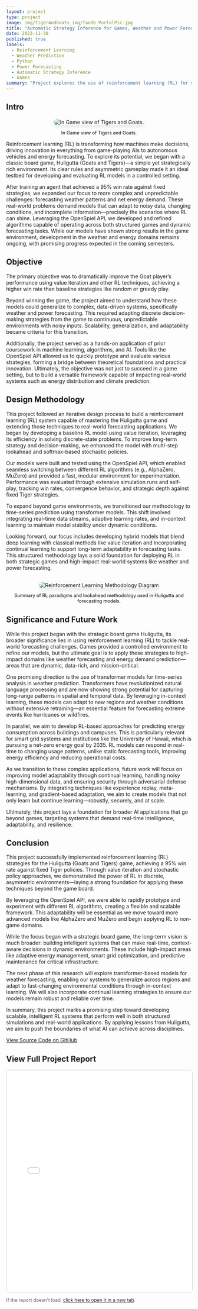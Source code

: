 ```yaml
---
layout: project
type: project
image: img/TigerAndGoats_img/TandG_PortalPic.jpg
title: "Automatic Strategy Inference for Games, Weather and Power Forecasting"
date: 2023-11-30
published: true
labels:
  - Reinforcement Learning
  - Weather Prediction
  - Python
  - Power Forecasting
  - Automatic Strategy Inference
  - Games
summary: "Project explores the use of reinforcement learning (RL) for strategic decision-making in both games and forecasting tasks."
---
```


## Intro

<div style="text-align: center; margin-top: 20px;">
  <img src="../img/TigerAndGoats_img/Game.png" alt="In Game view of Tigers and Goats." style="max-width: 100%; height: auto; border-radius: 8px; box-shadow: 0 4px 8px rgba(0,0,0,0.1);">
  <p style="font-size: 0.9em; color: black;">In Game view of Tigers and Goats.</p>
</div>

Reinforcement learning (RL) is transforming how machines make decisions, driving innovation in everything from game-playing AIs to autonomous vehicles and energy forecasting. To explore its potential, we began with a classic board game, Huligutta (Goats and Tigers)—a simple yet strategically rich environment. Its clear rules and asymmetric gameplay made it an ideal testbed for developing and evaluating RL models in a controlled setting.

After training an agent that achieved a 95% win rate against fixed strategies, we expanded our focus to more complex and unpredictable challenges: forecasting weather patterns and net energy demand. These real-world problems demand models that can adapt to noisy data, changing conditions, and incomplete information—precisely the scenarios where RL can shine. Leveraging the OpenSpiel API, we developed and refined algorithms capable of operating across both structured games and dynamic forecasting tasks. While our models have shown strong results in the game environment, development in the weather and energy domains remains ongoing, with promising progress expected in the coming semesters.

## Objective

The primary objective was to dramatically improve the Goat player’s performance using value iteration and other RL techniques, achieving a higher win rate than baseline strategies like random or greedy play.

Beyond winning the game, the project aimed to understand how these models could generalize to complex, data-driven systems, specifically weather and power forecasting. This required adapting discrete decision-making strategies from the game to continuous, unpredictable environments with noisy inputs. Scalability, generalization, and adaptability became criteria for this transition.

Additionally, the project served as a hands-on application of prior coursework in machine learning, algorithms, and AI. Tools like the OpenSpiel API allowed us to quickly prototype and evaluate various strategies, forming a bridge between theoretical foundations and practical innovation. Ultimately, the objective was not just to succeed in a game setting, but to build a versatile framework capable of impacting real-world systems such as energy distribution and climate prediction.

## Design Methodology

This project followed an iterative design process to build a reinforcement learning (RL) system capable of mastering the Huligutta game and extending those techniques to real-world forecasting applications. We began by developing a baseline RL model using value iteration, leveraging its efficiency in solving discrete-state problems. To improve long-term strategy and decision-making, we enhanced the model with multi-step lookahead and softmax-based stochastic policies.

Our models were built and tested using the OpenSpiel API, which enabled seamless switching between different RL algorithms (e.g., AlphaZero, MuZero) and provided a fast, modular environment for experimentation. Performance was evaluated through extensive simulation runs and self-play, tracking win rates, convergence behavior, and strategic depth against fixed Tiger strategies.

To expand beyond game environments, we transitioned our methodology to time-series prediction using transformer models. This shift involved integrating real-time data streams, adaptive learning rates, and in-context learning to maintain model stability under dynamic conditions.

Looking forward, our focus includes developing hybrid models that blend deep learning with classical methods like value iteration and incorporating continual learning to support long-term adaptability in forecasting tasks. This structured methodology lays a solid foundation for deploying RL in both strategic games and high-impact real-world systems like weather and power forecasting.

<div style="text-align: center; margin: 30px 0;">
  <img src="../img/TigerAndGoats_img/huligutta_methodology_diagram.png" alt="Reinforcement Learning Methodology Diagram" style="max-width: 100%; height: auto; border-radius: 8px; box-shadow: 0 4px 12px rgba(0, 0, 0, 0.1);">
  <p style="font-size: 0.9em; color: black;">Summary of RL paradigms and lookahead methodology used in Huligutta and forecasting models.</p>
</div>

## Significance and Future Work

While this project began with the strategic board game Huligutta, its broader significance lies in using reinforcement learning (RL) to tackle real-world forecasting challenges. Games provided a controlled environment to refine our models, but the ultimate goal is to apply these strategies to high-impact domains like weather forecasting and energy demand prediction—areas that are dynamic, data-rich, and mission-critical.

One promising direction is the use of transformer models for time-series analysis in weather prediction. Transformers have revolutionized natural language processing and are now showing strong potential for capturing long-range patterns in spatial and temporal data. By leveraging in-context learning, these models can adapt to new regions and weather conditions without extensive retraining—an essential feature for forecasting extreme events like hurricanes or wildfires.

In parallel, we aim to develop RL-based approaches for predicting energy consumption across buildings and campuses. This is particularly relevant for smart grid systems and institutions like the University of Hawaii, which is pursuing a net-zero energy goal by 2035. RL models can respond in real-time to changing usage patterns, unlike static forecasting tools, improving energy efficiency and reducing operational costs.

As we transition to these complex applications, future work will focus on improving model adaptability through continual learning, handling noisy high-dimensional data, and ensuring security through adversarial defense mechanisms. By integrating techniques like experience replay, meta-learning, and gradient-based adaptation, we aim to create models that not only learn but continue learning—robustly, securely, and at scale.

Ultimately, this project lays a foundation for broader AI applications that go beyond games, targeting systems that demand real-time intelligence, adaptability, and resilience.

## Conclusion

This project successfully implemented reinforcement learning (RL) strategies for the Huligutta (Goats and Tigers) game, achieving a 95% win rate against fixed Tiger policies. Through value iteration and stochastic policy approaches, we demonstrated the power of RL in discrete, asymmetric environments—laying a strong foundation for applying these techniques beyond the game board.

By leveraging the OpenSpiel API, we were able to rapidly prototype and experiment with different RL algorithms, creating a flexible and scalable framework. This adaptability will be essential as we move toward more advanced models like AlphaZero and MuZero and begin applying RL to non-game domains.

While the focus began with a strategic board game, the long-term vision is much broader: building intelligent systems that can make real-time, context-aware decisions in dynamic environments. These include high-impact areas like adaptive energy management, smart grid optimization, and predictive maintenance for critical infrastructure.

The next phase of this research will explore transformer-based models for weather forecasting, enabling our systems to generalize across regions and adapt to fast-changing environmental conditions through in-context learning. We will also incorporate continual learning strategies to ensure our models remain robust and reliable over time.

In summary, this project marks a promising step toward developing scalable, intelligent RL systems that perform well in both structured simulations and real-world applications. By applying lessons from Huligutta, we aim to push the boundaries of what AI can achieve across disciplines.

[View Source Code on GitHub](https://github.com/nsanthan/tigersandgoats/tree/fall-24)

## View Full Project Report

<iframe 
  src="../assets/reports/Luis_TandG_report.pdf" 
  width="100%" 
  height="600px" 
  style="border: 1px solid #ccc; border-radius: 8px;">
</iframe>

<p style="font-size: 0.9em; color: #555;">
  If the report doesn't load, <a href="../assets/reports/Luis_TandG_report.pdf" target="_blank">click here to open it in a new tab</a>.
</p>
